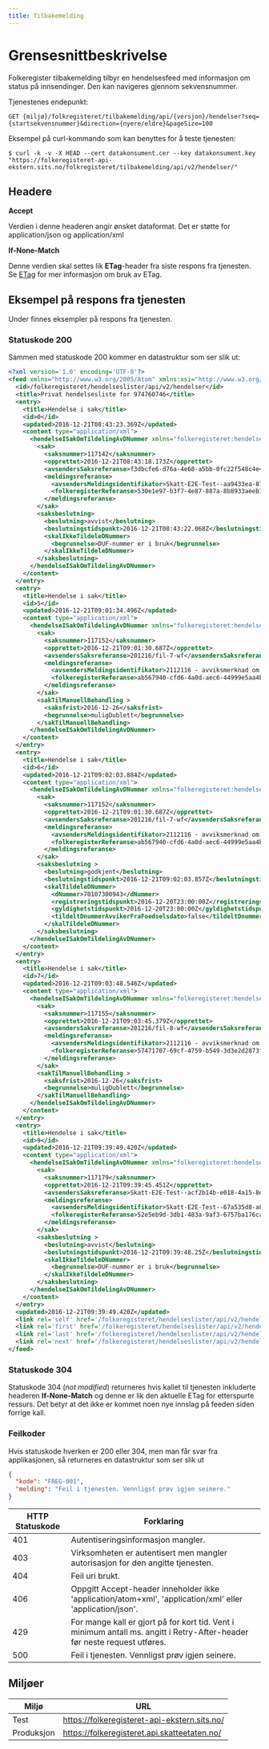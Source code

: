 ```yaml
---
title: Tilbakemelding
---
```


# Grensesnittbeskrivelse
Folkeregister tilbakemelding tilbyr en hendelsesfeed med informasjon om status på innsendinger. Den kan navigeres gjennom sekvensnummer. 

Tjenestenes endepunkt:

`GET {miljø}/folkregisteret/tilbakemelding/api/{versjon}/hendelser?seq={startsekvensnummer}&direction={nyere/eldre}&pageSize=100`

Eksempel på curl-kommando som kan benyttes for å teste tjenesten:

`$ curl -k -v -X HEAD --cert datakonsument.cer --key datakonsument.key "https://folkeregisteret-api-ekstern.sits.no/folkregisteret/tilbakemelding/api/v2/hendelser/"`

## Headere

**Accept**

Verdien i denne headeren angir ønsket dataformat. Det er støtte for application/json og application/xml

**If-None-Match**

Denne verdien skal settes lik **ETag**-header fra siste respons fra tjenesten. Se [ETag](https://developer.mozilla.org/en-US/docs/Web/HTTP/Headers/ETag) for mer informasjon om bruk av ETag.

## Eksempel på respons fra tjenesten
Under finnes eksempler på respons fra tjenesten.

### Statuskode 200
Sammen med statuskode 200 kommer en datastruktur som ser slik ut:

```xml
<?xml version='1.0' encoding='UTF-8'?>
<feed xmlns="http://www.w3.org/2005/Atom" xmlns:xsi="http://www.w3.org/2001/XMLSchema-instance">
  <id>/folkeregisteret/hendelseslister/api/v2/hendelser</id>
  <title>Privat hendelsesliste for 974760746</title>
  <entry>
    <title>Hendelse i sak</title>
    <id>0</id>
    <updated>2016-12-21T08:43:23.369Z</updated>
    <content type="application/xml">
      <hendelseISakOmTildelingAvDNummer xmlns="folkeregisteret:hendelsesliste:privat:hendelseisakomtildelingavdnummer:v3">
        <sak>
          <saksnummer>117142</saksnummer>
          <opprettet>2016-12-21T08:43:18.173Z</opprettet>
          <avsendersSaksreferanse>f3dbcfe6-d76a-4e68-a5bb-0fc22f548c4e</avsendersSaksreferanse>
          <meldingsreferanse>
            <avsendersMeldingsidentifikator>Skatt-E2E-Test--aa9433ea-87ca-4955-ad2f-20e671c0aef4</avsendersMeldingsidentifikator>
            <folkeregisterReferanse>530e1e97-b3f7-4e87-887a-8b8933aeeb18</folkeregisterReferanse>
          </meldingsreferanse>
        </sak>
        <saksbeslutning>
          <beslutning>avvist</beslutning>
          <beslutningstidspunkt>2016-12-21T08:43:22.068Z</beslutningstidspunkt>
          <skalIkkeTildeleDNummer>
            <begrunnelse>DUF-nummer er i bruk</begrunnelse>
          </skalIkkeTildeleDNummer>
        </saksbeslutning>
      </hendelseISakOmTildelingAvDNummer>
    </content>
  </entry>
  <entry>
    <title>Hendelse i sak</title>
    <id>5</id>
    <updated>2016-12-21T09:01:34.496Z</updated>
    <content type="application/xml">
      <hendelseISakOmTildelingAvDNummer xmlns="folkeregisteret:hendelsesliste:privat:hendelseisakomtildelingavdnummer:v3">
        <sak>
          <saksnummer>117152</saksnummer>
          <opprettet>2016-12-21T09:01:30.687Z</opprettet>
          <avsendersSaksreferanse>201216/fil-7-wf</avsendersSaksreferanse>
          <meldingsreferanse>
            <avsendersMeldingsidentifikator>2112116 - avviksmerknad om dublett og merknad om forkortet navn</avsendersMeldingsidentifikator>
            <folkeregisterReferanse>ab567940-cfd6-4a0d-aec6-44999e5aa4b1</folkeregisterReferanse>
          </meldingsreferanse>
        </sak>
        <sakTilManuellBehandling >
          <saksfrist>2016-12-26</saksfrist>
          <begrunnelse>muligDublett</begrunnelse>
        </sakTilManuellBehandling>
      </hendelseISakOmTildelingAvDNummer>
    </content>
  </entry>
  <entry>
    <title>Hendelse i sak</title>
    <id>6</id>
    <updated>2016-12-21T09:02:03.884Z</updated>
    <content type="application/xml">
      <hendelseISakOmTildelingAvDNummer xmlns="folkeregisteret:hendelsesliste:privat:hendelseisakomtildelingavdnummer:v3">
        <sak>
          <saksnummer>117152</saksnummer>
          <opprettet>2016-12-21T09:01:30.687Z</opprettet>
          <avsendersSaksreferanse>201216/fil-7-wf</avsendersSaksreferanse>
          <meldingsreferanse>
            <avsendersMeldingsidentifikator>2112116 - avviksmerknad om dublett og merknad om forkortet navn</avsendersMeldingsidentifikator>
            <folkeregisterReferanse>ab567940-cfd6-4a0d-aec6-44999e5aa4b1</folkeregisterReferanse>
          </meldingsreferanse>
        </sak>
        <saksbeslutning >
          <beslutning>godkjent</beslutning>
          <beslutningstidspunkt>2016-12-21T09:02:03.857Z</beslutningstidspunkt>
          <skalTildeleDNummer>
            <dNummer>70107300943</dNummer>
            <registreringstidspunkt>2016-12-20T23:00:00Z</registreringstidspunkt>
            <gyldighetstidspunkt>2016-12-20T23:00:00Z</gyldighetstidspunkt>
            <tildeltDnummerAvvikerFraFoedselsdato>false</tildeltDnummerAvvikerFraFoedselsdato>
          </skalTildeleDNummer>
        </saksbeslutning>
      </hendelseISakOmTildelingAvDNummer>
    </content>
  </entry>
  <entry>
    <title>Hendelse i sak</title>
    <id>7</id>
    <updated>2016-12-21T09:03:48.546Z</updated>
    <content type="application/xml">
      <hendelseISakOmTildelingAvDNummer xmlns="folkeregisteret:hendelsesliste:privat:hendelseisakomtildelingavdnummer:v3">
        <sak>
          <saksnummer>117155</saksnummer>
          <opprettet>2016-12-21T09:03:45.379Z</opprettet>
          <avsendersSaksreferanse>201216/fil-8-wf</avsendersSaksreferanse>
          <meldingsreferanse>
            <avsendersMeldingsidentifikator>2112116 - avviksmerknad om dublett og merknad om forkortet navn</avsendersMeldingsidentifikator>
            <folkeregisterReferanse>57471707-69cf-4759-b549-3d3e2d2873fa</folkeregisterReferanse>
          </meldingsreferanse>
        </sak>
        <sakTilManuellBehandling >
          <saksfrist>2016-12-26</saksfrist>
          <begrunnelse>muligDublett</begrunnelse>
        </sakTilManuellBehandling>
      </hendelseISakOmTildelingAvDNummer>
    </content>
  </entry>
  <entry>
    <title>Hendelse i sak</title>
    <id>9</id>
    <updated>2016-12-21T09:39:49.420Z</updated>
    <content type="application/xml">
      <hendelseISakOmTildelingAvDNummer xmlns="folkeregisteret:hendelsesliste:privat:hendelseisakomtildelingavdnummer:v3">
        <sak>
          <saksnummer>117179</saksnummer>
          <opprettet>2016-12-21T09:39:45.451Z</opprettet>
          <avsendersSaksreferanse>Skatt-E2E-Test--acf2b14b-e018-4a15-8e19-32e57b177cc7</avsendersSaksreferanse>
          <meldingsreferanse>
            <avsendersMeldingsidentifikator>Skatt-E2E-Test--67a535d8-a8a1-4729-a0f5-6589cb644b40</avsendersMeldingsidentifikator>
            <folkeregisterReferanse>52e5eb9d-3db1-483a-9af3-6757ba176cae</folkeregisterReferanse>
          </meldingsreferanse>
        </sak>
        <saksbeslutning >
          <beslutning>avvist</beslutning>
          <beslutningstidspunkt>2016-12-21T09:39:48.25Z</beslutningstidspunkt>
          <skalIkkeTildeleDNummer>
            <begrunnelse>DUF-nummer er i bruk</begrunnelse>
          </skalIkkeTildeleDNummer>
        </saksbeslutning>
      </hendelseISakOmTildelingAvDNummer>
    </content>
  </entry>
  <updated>2016-12-21T09:39:49.420Z</updated>
  <link rel='self' href='/folkeregisteret/hendelseslister/api/v2/hendelser/0/nyere/5'/>
  <link rel='first' href='/folkeregisteret/hendelseslister/api/v2/hendelser/0/nyere/5'/>
  <link rel='last' href='/folkeregisteret/hendelseslister/api/v2/hendelser/siste/5'/>
  <link rel='next' href='/folkeregisteret/hendelseslister/api/v2/hendelser/10/nyere/5'/>
</feed>
```

### Statuskode 304
Statuskode 304 (_not modified_) returneres hvis kallet til tjenesten inkluderte headeren **If-None-Match** og denne er lik den aktuelle ETag for etterspurte ressurs. Det betyr at det ikke er kommet noen nye innslag på feeden siden forrige kall.

### Feilkoder
Hvis statuskode hverken er 200 eller 304, men man får svar fra applikasjonen, så returneres en datastruktur som ser slik ut

```json
{
  "kode": "FREG-001",
  "melding": "Feil i tjenesten. Vennligst prøv igjen seinere."
}
```

| HTTP Statuskode |  Forklaring |
|----------|-------|
| 401 | Autentiseringsinformasjon mangler. |
| 403 | Virksomheten er autentisert men mangler autorisasjon for den angitte tjenesten. |
| 404 | Feil uri brukt. |
| 406 | Oppgitt Accept-header inneholder ikke 'application/atom+xml', 'application/xml' eller 'application/json'. |
| 429 | For mange kall er gjort på for kort tid. Vent i minimum antall ms. angitt i Retry-After-header før neste request utføres. |
| 500 | Feil i tjenesten. Vennligst prøv igjen seinere. |

## Miljøer

| Miljø | URL | 
|-------|-----|
| Test | https://folkeregisteret-api-ekstern.sits.no/ | 
| Produksjon | https://folkeregisteret.api.skatteetaten.no/ |  
